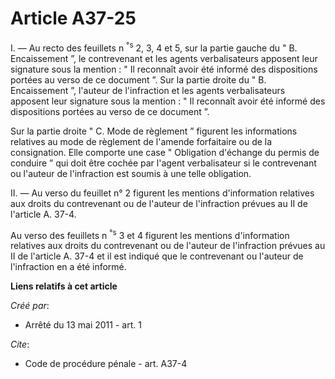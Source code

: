 # Article A37-25

I. ― Au recto des feuillets n
  <sup>°s</sup> 2, 3, 4 et 5, sur la partie gauche du " B. Encaissement ”, le contrevenant et les agents verbalisateurs
apposent leur signature sous la mention : " Il reconnaît avoir été informé des dispositions portées au verso de ce document
”. Sur la partie droite du " B. Encaissement ”, l'auteur de l'infraction et les agents verbalisateurs apposent leur signature
sous la mention : " Il reconnaît avoir été informé des dispositions portées au verso de ce document ”. 

Sur la partie droite " C. Mode de règlement ” figurent les informations relatives au mode de règlement de l'amende
forfaitaire ou de la consignation. Elle comporte une case " Obligation d'échange du permis de conduire ” qui doit être cochée
par l'agent verbalisateur si le contrevenant ou l'auteur de l'infraction est soumis à une telle obligation. 

II. ― Au verso du feuillet n° 2 figurent les mentions d'information relatives aux droits du contrevenant ou de l'auteur de
l'infraction prévues au II de l'article A. 37-4.

Au verso des feuillets n
  <sup>°s</sup> 3 et 4 figurent les mentions d'information relatives aux droits du contrevenant ou de l'auteur de
l'infraction prévues au II de l'article A. 37-4 et il est indiqué que le contrevenant ou l'auteur de l'infraction en a été
informé.

**Liens relatifs à cet article**

_Créé par_:

  - Arrêté du 13 mai 2011 - art. 1

_Cite_:

  - Code de procédure pénale - art. A37-4

